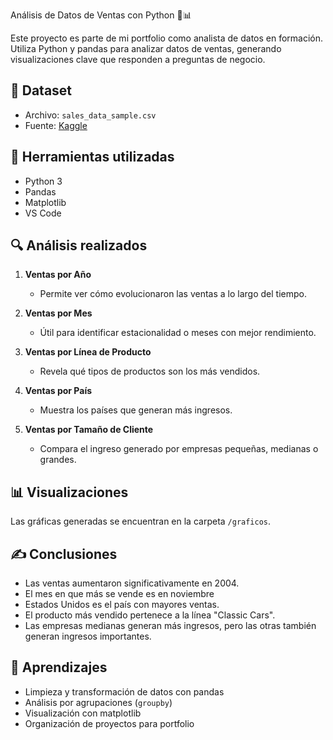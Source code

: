 Análisis de Datos de Ventas con Python 🛒📊

Este proyecto es parte de mi portfolio como analista de datos en formación. Utiliza Python y pandas para analizar datos de ventas, generando visualizaciones clave que responden a preguntas de negocio.

## 📁 Dataset
- Archivo: `sales_data_sample.csv`
- Fuente: [Kaggle](https://www.kaggle.com/datasets/kyanyoga/sample-sales-data)

## 🧰 Herramientas utilizadas
- Python 3
- Pandas
- Matplotlib
- VS Code

## 🔍 Análisis realizados

1. **Ventas por Año**
   - Permite ver cómo evolucionaron las ventas a lo largo del tiempo.

2. **Ventas por Mes**
   - Útil para identificar estacionalidad o meses con mejor rendimiento.

3. **Ventas por Línea de Producto**
   - Revela qué tipos de productos son los más vendidos.

4. **Ventas por País**
   - Muestra los países que generan más ingresos.

5. **Ventas por Tamaño de Cliente**
   - Compara el ingreso generado por empresas pequeñas, medianas o grandes.

## 📊 Visualizaciones

Las gráficas generadas se encuentran en la carpeta `/graficos`.

## ✍️ Conclusiones

- Las ventas aumentaron significativamente en 2004.
- El mes en que más se vende es en noviembre
- Estados Unidos es el país con mayores ventas.
- El producto más vendido pertenece a la línea "Classic Cars".
- Las empresas medianas generan más ingresos, pero las otras también generan ingresos importantes.

## 🧠 Aprendizajes

- Limpieza y transformación de datos con pandas
- Análisis por agrupaciones (`groupby`)
- Visualización con matplotlib
- Organización de proyectos para portfolio
